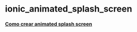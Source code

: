 # ionic_animated_splash_screen

### [Como crear animated splash screen](https://www.joshmorony.com/creating-an-animated-splash-screen-in-ionic/)
